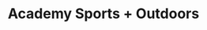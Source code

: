 ---
title: "Academy Sports + Outdoors"
url: /college-station/academy-sports-outdoors/
shop: sports
---